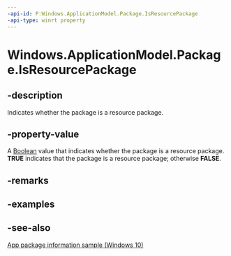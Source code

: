 ```yaml
---
-api-id: P:Windows.ApplicationModel.Package.IsResourcePackage
-api-type: winrt property
---
```


<!-- Property syntax
public bool IsResourcePackage { get; }
-->

# Windows.ApplicationModel.Package.IsResourcePackage

## -description
Indicates whether the package is a resource package.

## -property-value
A [Boolean](https://msdn.microsoft.com/library/system.boolean.aspx) value that indicates whether the package is a resource package. **TRUE** indicates that the package is a resource package; otherwise **FALSE**.

## -remarks

## -examples

## -see-also
[App package information sample (Windows 10)](https://go.microsoft.com/fwlink/p/?LinkId=620581)

